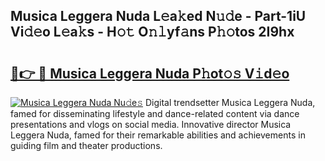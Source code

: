 ## Musica Leggera Nuda L𝚎a𝚔ed N𝚞𝚍e - Part-1iU Vi𝚍𝚎o L𝚎a𝚔s - H𝚘𝚝 O𝚗𝚕yf𝚊ns P𝚑𝚘tos 2I9hx

# <h2><a href="http://kf25tqr.oniu.top/?m=Musica+Leggera+Nuda">🔗👉 🔴 Musica Leggera Nuda P𝚑ot𝚘𝚜 V𝚒d𝚎o</a></h2>

[![Musica Leggera Nuda Nu𝚍e𝚜](https://i.imgur.com/0qMVB7G.gif)](http://kf25tqr.oniu.top/?m=Musica+Leggera+Nuda)
Digital trendsetter Musica Leggera Nuda, famed for disseminating lifestyle and dance-related content via dance presentations and vlogs on social media. Innovative director Musica Leggera Nuda, famed for their remarkable abilities and achievements in guiding film and theater productions.  
